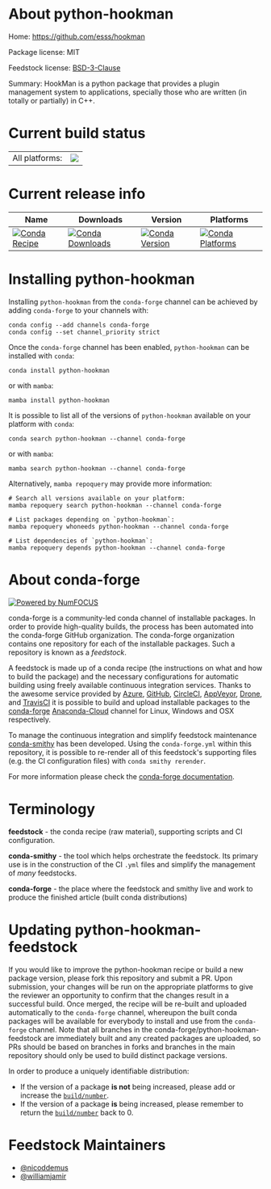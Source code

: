 About python-hookman
====================

Home: https://github.com/esss/hookman

Package license: MIT

Feedstock license: [BSD-3-Clause](https://github.com/conda-forge/python-hookman-feedstock/blob/main/LICENSE.txt)

Summary: HookMan is a python package that provides a plugin management system to applications, specially those who are written (in totally or partially) in C++.

Current build status
====================


<table><tr><td>All platforms:</td>
    <td>
      <a href="https://dev.azure.com/conda-forge/feedstock-builds/_build/latest?definitionId=6144&branchName=main">
        <img src="https://dev.azure.com/conda-forge/feedstock-builds/_apis/build/status/python-hookman-feedstock?branchName=main">
      </a>
    </td>
  </tr>
</table>

Current release info
====================

| Name | Downloads | Version | Platforms |
| --- | --- | --- | --- |
| [![Conda Recipe](https://img.shields.io/badge/recipe-python--hookman-green.svg)](https://anaconda.org/conda-forge/python-hookman) | [![Conda Downloads](https://img.shields.io/conda/dn/conda-forge/python-hookman.svg)](https://anaconda.org/conda-forge/python-hookman) | [![Conda Version](https://img.shields.io/conda/vn/conda-forge/python-hookman.svg)](https://anaconda.org/conda-forge/python-hookman) | [![Conda Platforms](https://img.shields.io/conda/pn/conda-forge/python-hookman.svg)](https://anaconda.org/conda-forge/python-hookman) |

Installing python-hookman
=========================

Installing `python-hookman` from the `conda-forge` channel can be achieved by adding `conda-forge` to your channels with:

```
conda config --add channels conda-forge
conda config --set channel_priority strict
```

Once the `conda-forge` channel has been enabled, `python-hookman` can be installed with `conda`:

```
conda install python-hookman
```

or with `mamba`:

```
mamba install python-hookman
```

It is possible to list all of the versions of `python-hookman` available on your platform with `conda`:

```
conda search python-hookman --channel conda-forge
```

or with `mamba`:

```
mamba search python-hookman --channel conda-forge
```

Alternatively, `mamba repoquery` may provide more information:

```
# Search all versions available on your platform:
mamba repoquery search python-hookman --channel conda-forge

# List packages depending on `python-hookman`:
mamba repoquery whoneeds python-hookman --channel conda-forge

# List dependencies of `python-hookman`:
mamba repoquery depends python-hookman --channel conda-forge
```


About conda-forge
=================

[![Powered by
NumFOCUS](https://img.shields.io/badge/powered%20by-NumFOCUS-orange.svg?style=flat&colorA=E1523D&colorB=007D8A)](https://numfocus.org)

conda-forge is a community-led conda channel of installable packages.
In order to provide high-quality builds, the process has been automated into the
conda-forge GitHub organization. The conda-forge organization contains one repository
for each of the installable packages. Such a repository is known as a *feedstock*.

A feedstock is made up of a conda recipe (the instructions on what and how to build
the package) and the necessary configurations for automatic building using freely
available continuous integration services. Thanks to the awesome service provided by
[Azure](https://azure.microsoft.com/en-us/services/devops/), [GitHub](https://github.com/),
[CircleCI](https://circleci.com/), [AppVeyor](https://www.appveyor.com/),
[Drone](https://cloud.drone.io/welcome), and [TravisCI](https://travis-ci.com/)
it is possible to build and upload installable packages to the
[conda-forge](https://anaconda.org/conda-forge) [Anaconda-Cloud](https://anaconda.org/)
channel for Linux, Windows and OSX respectively.

To manage the continuous integration and simplify feedstock maintenance
[conda-smithy](https://github.com/conda-forge/conda-smithy) has been developed.
Using the ``conda-forge.yml`` within this repository, it is possible to re-render all of
this feedstock's supporting files (e.g. the CI configuration files) with ``conda smithy rerender``.

For more information please check the [conda-forge documentation](https://conda-forge.org/docs/).

Terminology
===========

**feedstock** - the conda recipe (raw material), supporting scripts and CI configuration.

**conda-smithy** - the tool which helps orchestrate the feedstock.
                   Its primary use is in the construction of the CI ``.yml`` files
                   and simplify the management of *many* feedstocks.

**conda-forge** - the place where the feedstock and smithy live and work to
                  produce the finished article (built conda distributions)


Updating python-hookman-feedstock
=================================

If you would like to improve the python-hookman recipe or build a new
package version, please fork this repository and submit a PR. Upon submission,
your changes will be run on the appropriate platforms to give the reviewer an
opportunity to confirm that the changes result in a successful build. Once
merged, the recipe will be re-built and uploaded automatically to the
`conda-forge` channel, whereupon the built conda packages will be available for
everybody to install and use from the `conda-forge` channel.
Note that all branches in the conda-forge/python-hookman-feedstock are
immediately built and any created packages are uploaded, so PRs should be based
on branches in forks and branches in the main repository should only be used to
build distinct package versions.

In order to produce a uniquely identifiable distribution:
 * If the version of a package **is not** being increased, please add or increase
   the [``build/number``](https://docs.conda.io/projects/conda-build/en/latest/resources/define-metadata.html#build-number-and-string).
 * If the version of a package **is** being increased, please remember to return
   the [``build/number``](https://docs.conda.io/projects/conda-build/en/latest/resources/define-metadata.html#build-number-and-string)
   back to 0.

Feedstock Maintainers
=====================

* [@nicoddemus](https://github.com/nicoddemus/)
* [@williamjamir](https://github.com/williamjamir/)

